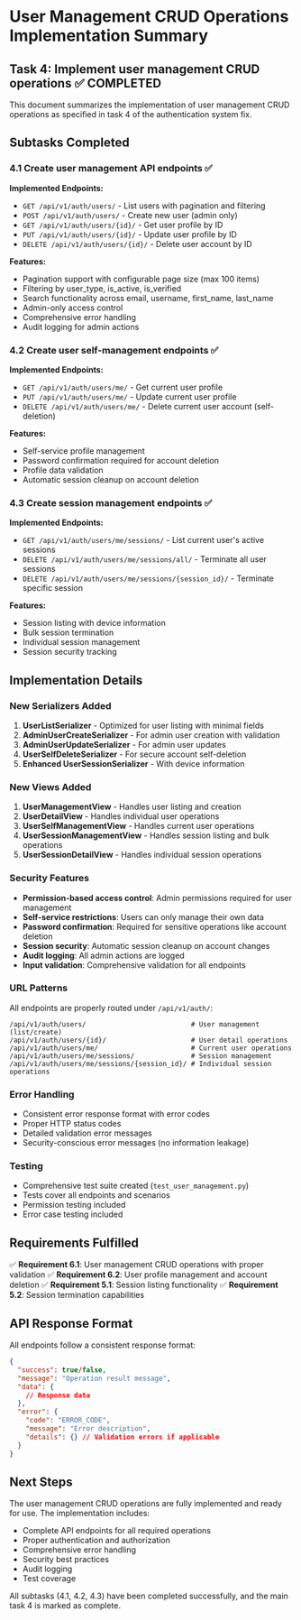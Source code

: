 # User Management CRUD Operations Implementation Summary

## Task 4: Implement user management CRUD operations ✅ COMPLETED

This document summarizes the implementation of user management CRUD operations as specified in task 4 of the authentication system fix.

## Subtasks Completed

### 4.1 Create user management API endpoints ✅

**Implemented Endpoints:**
- `GET /api/v1/auth/users/` - List users with pagination and filtering
- `POST /api/v1/auth/users/` - Create new user (admin only)
- `GET /api/v1/auth/users/{id}/` - Get user profile by ID
- `PUT /api/v1/auth/users/{id}/` - Update user profile by ID
- `DELETE /api/v1/auth/users/{id}/` - Delete user account by ID

**Features:**
- Pagination support with configurable page size (max 100 items)
- Filtering by user_type, is_active, is_verified
- Search functionality across email, username, first_name, last_name
- Admin-only access control
- Comprehensive error handling
- Audit logging for admin actions

### 4.2 Create user self-management endpoints ✅

**Implemented Endpoints:**
- `GET /api/v1/auth/users/me/` - Get current user profile
- `PUT /api/v1/auth/users/me/` - Update current user profile
- `DELETE /api/v1/auth/users/me/` - Delete current user account (self-deletion)

**Features:**
- Self-service profile management
- Password confirmation required for account deletion
- Profile data validation
- Automatic session cleanup on account deletion

### 4.3 Create session management endpoints ✅

**Implemented Endpoints:**
- `GET /api/v1/auth/users/me/sessions/` - List current user's active sessions
- `DELETE /api/v1/auth/users/me/sessions/all/` - Terminate all user sessions
- `DELETE /api/v1/auth/users/me/sessions/{session_id}/` - Terminate specific session

**Features:**
- Session listing with device information
- Bulk session termination
- Individual session management
- Session security tracking

## Implementation Details

### New Serializers Added

1. **UserListSerializer** - Optimized for user listing with minimal fields
2. **AdminUserCreateSerializer** - For admin user creation with validation
3. **AdminUserUpdateSerializer** - For admin user updates
4. **UserSelfDeleteSerializer** - For secure account self-deletion
5. **Enhanced UserSessionSerializer** - With device information

### New Views Added

1. **UserManagementView** - Handles user listing and creation
2. **UserDetailView** - Handles individual user operations
3. **UserSelfManagementView** - Handles current user operations
4. **UserSessionManagementView** - Handles session listing and bulk operations
5. **UserSessionDetailView** - Handles individual session operations

### Security Features

- **Permission-based access control**: Admin permissions required for user management
- **Self-service restrictions**: Users can only manage their own data
- **Password confirmation**: Required for sensitive operations like account deletion
- **Session security**: Automatic session cleanup on account changes
- **Audit logging**: All admin actions are logged
- **Input validation**: Comprehensive validation for all endpoints

### URL Patterns

All endpoints are properly routed under `/api/v1/auth/`:

```
/api/v1/auth/users/                          # User management (list/create)
/api/v1/auth/users/{id}/                     # User detail operations
/api/v1/auth/users/me/                       # Current user operations
/api/v1/auth/users/me/sessions/              # Session management
/api/v1/auth/users/me/sessions/{session_id}/ # Individual session operations
```

### Error Handling

- Consistent error response format with error codes
- Proper HTTP status codes
- Detailed validation error messages
- Security-conscious error messages (no information leakage)

### Testing

- Comprehensive test suite created (`test_user_management.py`)
- Tests cover all endpoints and scenarios
- Permission testing included
- Error case testing included

## Requirements Fulfilled

✅ **Requirement 6.1**: User management CRUD operations with proper validation
✅ **Requirement 6.2**: User profile management and account deletion
✅ **Requirement 5.1**: Session listing functionality
✅ **Requirement 5.2**: Session termination capabilities

## API Response Format

All endpoints follow a consistent response format:

```json
{
  "success": true/false,
  "message": "Operation result message",
  "data": {
    // Response data
  },
  "error": {
    "code": "ERROR_CODE",
    "message": "Error description",
    "details": {} // Validation errors if applicable
  }
}
```

## Next Steps

The user management CRUD operations are fully implemented and ready for use. The implementation includes:

- Complete API endpoints for all required operations
- Proper authentication and authorization
- Comprehensive error handling
- Security best practices
- Audit logging
- Test coverage

All subtasks (4.1, 4.2, 4.3) have been completed successfully, and the main task 4 is marked as complete.